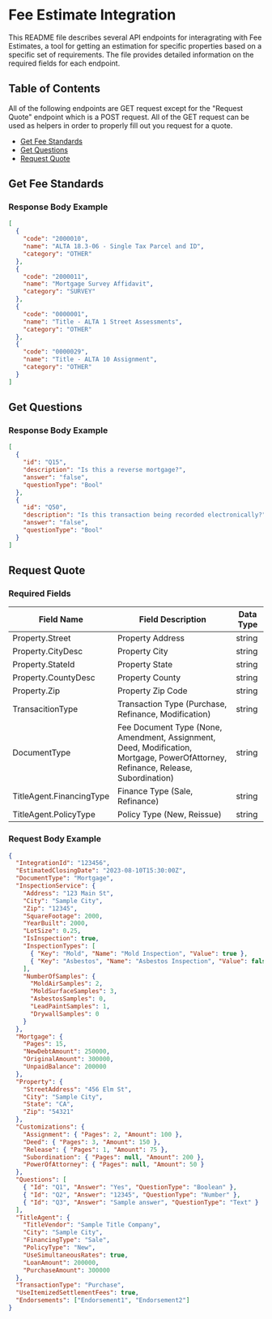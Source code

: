 # Fee Estimate Integration

This README file describes several API endpoints for interagrating with Fee Estimates, a tool for getting an estimation for specific properties based on a specific set of requirements. The file provides detailed information on the required fields for each endpoint.

## Table of Contents

All of the following endpoints are GET request except for the "Request Quote" endpoint which is a POST request. All of the GET request can be used as helpers in order to properly fill out you request for a quote.

- [Get Fee Standards](#get-fee-standards)
- [Get Questions](#get-questions)
- [Request Quote](#request-quote)

## Get Fee Standards

### Response Body Example

```json
[
  {
    "code": "2000010",
    "name": "ALTA 18.3-06 - Single Tax Parcel and ID",
    "category": "OTHER"
  },
  {
    "code": "2000011",
    "name": "Mortgage Survey Affidavit",
    "category": "SURVEY"
  },
  {
    "code": "0000001",
    "name": "Title - ALTA 1 Street Assessments",
    "category": "OTHER"
  },
  {
    "code": "0000029",
    "name": "Title - ALTA 10 Assignment",
    "category": "OTHER"
  }
]
```

## Get Questions

### Response Body Example

```json
[
  {
    "id": "Q15",
    "description": "Is this a reverse mortgage?",
    "answer": "false",
    "questionType": "Bool"
  },
  {
    "id": "Q50",
    "description": "Is this transaction being recorded electronically?",
    "answer": "false",
    "questionType": "Bool"
  }
]
```

## Request Quote

### Required Fields

| Field Name               | Field Description                                                                                                                 | Data Type |
| ------------------------ | --------------------------------------------------------------------------------------------------------------------------------- | --------- |
| Property.Street          | Property Address                                                                                                                  | string    |
| Property.CityDesc        | Property City                                                                                                                     | string    |
| Property.StateId         | Property State                                                                                                                    | string    |
| Property.CountyDesc      | Property County                                                                                                                   | string    |
| Property.Zip             | Property Zip Code                                                                                                                 | string    |
| TransacitionType         | Transaction Type (Purchase, Refinance, Modification)                                                                              | string    |
| DocumentType             | Fee Document Type (None, Amendment, Assignment, Deed, Modification, Mortgage, PowerOfAttorney, Refinance, Release, Subordination) | string    |
| TitleAgent.FinancingType | Finance Type (Sale, Refinance)                                                                                                    | string    |
| TitleAgent.PolicyType    | Policy Type (New, Reissue)                                                                                                        | string    |

### Request Body Example

```json
{
  "IntegrationId": "123456",
  "EstimatedClosingDate": "2023-08-10T15:30:00Z",
  "DocumentType": "Mortgage",
  "InspectionService": {
    "Address": "123 Main St",
    "City": "Sample City",
    "Zip": "12345",
    "SquareFootage": 2000,
    "YearBuilt": 2000,
    "LotSize": 0.25,
    "IsInspection": true,
    "InspectionTypes": [
      { "Key": "Mold", "Name": "Mold Inspection", "Value": true },
      { "Key": "Asbestos", "Name": "Asbestos Inspection", "Value": false }
    ],
    "NumberOfSamples": {
      "MoldAirSamples": 2,
      "MoldSurfaceSamples": 3,
      "AsbestosSamples": 0,
      "LeadPaintSamples": 1,
      "DrywallSamples": 0
    }
  },
  "Mortgage": {
    "Pages": 15,
    "NewDebtAmount": 250000,
    "OriginalAmount": 300000,
    "UnpaidBalance": 200000
  },
  "Property": {
    "StreetAddress": "456 Elm St",
    "City": "Sample City",
    "State": "CA",
    "Zip": "54321"
  },
  "Customizations": {
    "Assignment": { "Pages": 2, "Amount": 100 },
    "Deed": { "Pages": 3, "Amount": 150 },
    "Release": { "Pages": 1, "Amount": 75 },
    "Subordination": { "Pages": null, "Amount": 200 },
    "PowerOfAttorney": { "Pages": null, "Amount": 50 }
  },
  "Questions": [
    { "Id": "Q1", "Answer": "Yes", "QuestionType": "Boolean" },
    { "Id": "Q2", "Answer": "12345", "QuestionType": "Number" },
    { "Id": "Q3", "Answer": "Sample answer", "QuestionType": "Text" }
  ],
  "TitleAgent": {
    "TitleVendor": "Sample Title Company",
    "City": "Sample City",
    "FinancingType": "Sale",
    "PolicyType": "New",
    "UseSimultaneousRates": true,
    "LoanAmount": 200000,
    "PurchaseAmount": 300000
  },
  "TransactionType": "Purchase",
  "UseItemizedSettlementFees": true,
  "Endorsements": ["Endorsement1", "Endorsement2"]
}
```
